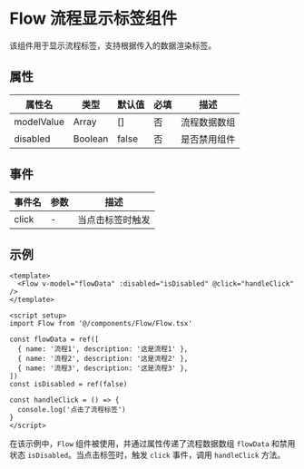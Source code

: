 # Flow 流程显示标签组件

该组件用于显示流程标签，支持根据传入的数据渲染标签。

## 属性

| 属性名     | 类型    | 默认值 | 必填 | 描述         |
| ---------- | ------- | ------ | ---- | ------------ |
| modelValue | Array   | []     | 否   | 流程数据数组 |
| disabled   | Boolean | false  | 否   | 是否禁用组件 |

## 事件

| 事件名 | 参数 | 描述             |
| ------ | ---- | ---------------- |
| click  | -    | 当点击标签时触发 |

## 示例

<Layout>
  <Flow v-model="flowData" :disabled="isDisabled" @click="handleClick" />
</Layout>

<script setup>
import { ref } from 'vue'
import Flow from '@/components/Flow/Flow.tsx'

const flowData = ref([
  { name: '流程1', description: '这是流程1' },
  { name: '流程2', description: '这是流程2' },
  { name: '流程3', description: '这是流程3' },
])
const isDisabled = ref(false)

const handleClick = () => {
  console.log('点击了流程标签')
}
</script>

```vue
<template>
  <Flow v-model="flowData" :disabled="isDisabled" @click="handleClick" />
</template>

<script setup>
import Flow from '@/components/Flow/Flow.tsx'

const flowData = ref([
  { name: '流程1', description: '这是流程1' },
  { name: '流程2', description: '这是流程2' },
  { name: '流程3', description: '这是流程3' },
])
const isDisabled = ref(false)

const handleClick = () => {
  console.log('点击了流程标签')
}
</script>
```

在该示例中，`Flow` 组件被使用，并通过属性传递了流程数据数组 `flowData` 和禁用状态 `isDisabled`。当点击标签时，触发 `click` 事件，调用 `handleClick` 方法。
